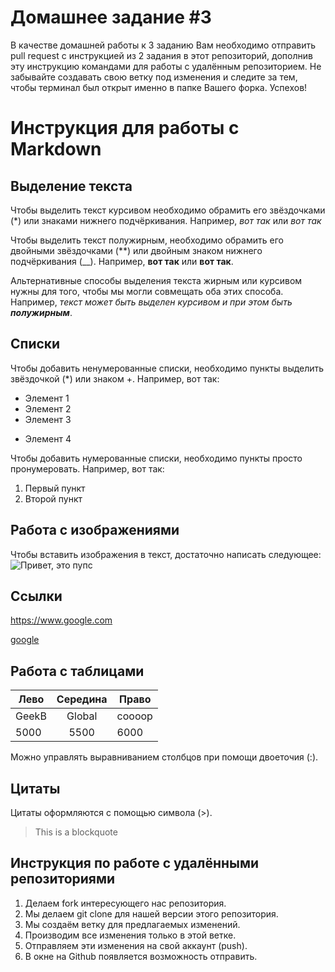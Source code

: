 # Домашнее задание #3

В качестве домашней работы к 3 заданию Вам необходимо отправить pull request с инструкцией из 2 задания в этот репозиторий, дополнив эту инструкцию командами для работы с удалённым репозиторием. Не забывайте создавать свою ветку под изменения и следите за тем, чтобы терминал был открыт именно в папке Вашего форка. Успехов!

# Инструкция для работы с Markdown

## Выделение текста

 Чтобы выделить текст курсивом необходимо обрамить его звёздочками (*) или знаками нижнего подчёркивания. Например, *вот так* или _вот так_


Чтобы выделить текст полужирным, необходимо обрамить его двойными звёздочками (**) или двойным знаком нижнего подчёркивания (__).
Например, **вот так** или __вот так__.

Альтернативные способы выделения текста жирным или курсивом нужны для того, чтобы мы могли совмещать оба этих способа. Например, _текст может быть выделен курсивом и при этом быть **полужирным**_.

## Списки


Чтобы добавить ненумерованные списки, необходимо пункты выделить звёздочкой (*) или знаком +. Например, вот так:
* Элемент 1
* Элемент 2
* Элемент 3
+ Элемент 4

Чтобы добавить нумерованные списки, необходимо пункты просто пронумеровать.
Например, вот так:
1. Первый пункт
2. Второй пункт

## Работа с изображениями


Чтобы вставить изображения в текст, достаточно написать следующее:
![Привет, это пупс](Pups.jpg)

## Ссылки


https://www.google.com

[google](https://www.google.com)

## Работа с таблицами

Лево  | Середина   | Право
----  | :--------: | -----
GeekB | Global     | coooop
5000  | 5500       | 6000

Можно управлять выравниванием столбцов при помощи двоеточия (:).

## Цитаты

Цитаты оформляются с помощью символа (>).
> This is a blockquote


## Инструкция по работе с удалёнными репозиториями


1. Делаем fork интересующего нас репозитория.
2. Мы делаем git clone для нашей версии этого репозитория.
3. Мы создаём ветку для предлагаемых изменений.
4. Производим все изменения только в этой ветке.
5. Отправляем эти изменения на свой аккаунт (push).
6. В окне на Github появляется возможность отправить.